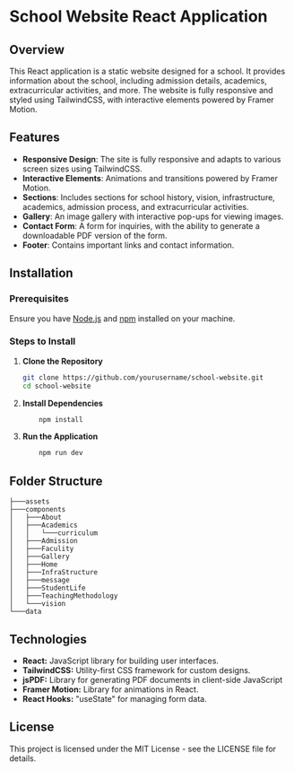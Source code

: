 # School Website React Application

## Overview

This React application is a static website designed for a school. It provides information about the school, including admission details, academics, extracurricular activities, and more. The website is fully responsive and styled using TailwindCSS, with interactive elements powered by Framer Motion.

## Features

- **Responsive Design**: The site is fully responsive and adapts to various screen sizes using TailwindCSS.
- **Interactive Elements**: Animations and transitions powered by Framer Motion.
- **Sections**: Includes sections for school history, vision, infrastructure, academics, admission process, and extracurricular activities.
- **Gallery**: An image gallery with interactive pop-ups for viewing images.
- **Contact Form**: A form for inquiries, with the ability to generate a downloadable PDF version of the form.
- **Footer**: Contains important links and contact information.

## Installation

### Prerequisites

Ensure you have [Node.js](https://nodejs.org/) and [npm](https://www.npmjs.com/) installed on your machine.

### Steps to Install

1. **Clone the Repository**

   ```bash
   git clone https://github.com/yourusername/school-website.git
   cd school-website
   ```
2. **Install Dependencies**
    ```bash
        npm install
    ```

3. **Run the Application**
    ```bash
        npm run dev
    ```
## Folder Structure

    
    ├───assets
    ├───components
    │   ├───About
    │   ├───Academics
    │   │   └───curriculum
    │   ├───Admission
    │   ├───Faculity
    │   ├───Gallery
    │   ├───Home
    │   ├───InfraStructure
    │   ├───message
    │   ├───StudentLife
    │   ├───TeachingMethodology
    │   └───vision
    └───data
   
## Technologies
- **React:** JavaScript library for building user interfaces.
- **TailwindCSS:** Utility-first CSS framework for custom designs.
- **jsPDF:** Library for generating PDF documents in client-side JavaScript
- **Framer Motion:** Library for animations in React.
- **React Hooks:**  "useState" for managing form data.

## License
This project is licensed under the MIT License - see the LICENSE file for details.